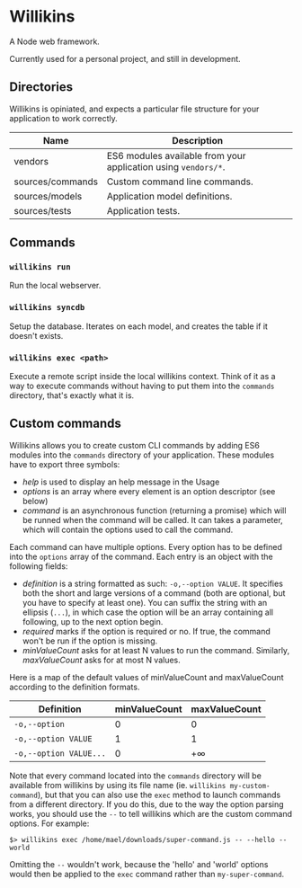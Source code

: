# Willikins

A Node web framework.

Currently used for a personal project, and still in development.

## Directories

Willikins is opiniated, and expects a particular file structure for your application to work correctly.

| Name             | Description                                                    |
| ---------------- | -------------------------------------------------------------- |
| vendors          | ES6 modules available from your application using `vendors/*`. |
| sources/commands | Custom command line commands.                                  |
| sources/models   | Application model definitions.                                 |
| sources/tests    | Application tests.                                             |

## Commands

### `willikins run`

Run the local webserver.

### `willikins syncdb`

Setup the database. Iterates on each model, and creates the table if it doesn't exists.

### `willikins exec <path>`

Execute a remote script inside the local willikins context. Think of it as a way to execute commands without having to put them into the `commands` directory, that's exactly what it is.

## Custom commands

Willikins allows you to create custom CLI commands by adding ES6 modules into the `commands` directory of your application. These modules have to export three symbols:

  - *help* is used to display an help message in the Usage
  - *options* is an array where every element is an option descriptor (see below)
  - *command* is an asynchronous function (returning a promise) which will be runned when the command will be called. It can takes a parameter, which will contain the options used to call the command.

Each command can have multiple options. Every option has to be defined into the `options` array of the command. Each entry is an object with the following fields:

  - *definition* is a string formatted as such: `-o,--option VALUE`. It specifies both the short and large versions of a command (both are optional, but you have to specify at least one). You can suffix the string with an ellipsis (`...`), in which case the option will be an array containing all following, up to the next option begin.
  - *required* marks if the option is required or no. If true, the command won't be run if the option is missing.
  - *minValueCount* asks for at least N values to run the command. Similarly, *maxValueCount* asks for at most N values.

Here is a map of the default values of minValueCount and maxValueCount according to the definition formats.

| Definition             | minValueCount | maxValueCount |
| ---------------------- | ------------- | ------------- |
| `-o,--option`          | 0             | 0             |
| `-o,--option VALUE`    | 1             | 1             |
| `-o,--option VALUE...` | 0             | +∞            |

Note that every command located into the `commands` directory will be available from willikins by using its file name (ie. `willikins my-custom-command`), but that you can also use the `exec` method to launch commands from a different directory. If you do this, due to the way the option parsing works, you should use the `--` to tell willikins which are the custom command options. For example:

    $> willikins exec /home/mael/downloads/super-command.js -- --hello --world

Omitting the `--` wouldn't work, because the 'hello' and 'world' options would then be applied to the `exec` command rather than `my-super-command`.
